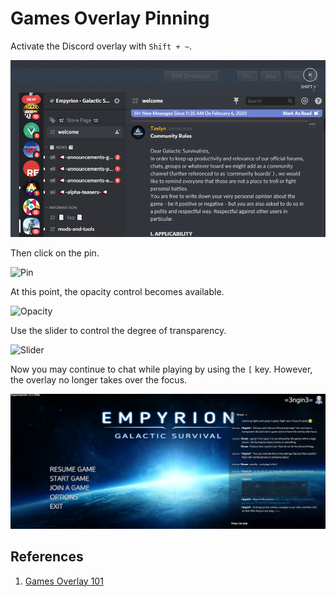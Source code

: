 # Games Overlay Pinning

Activate the Discord overlay with `Shift + ~`.

![Basic Overlay](../images/basic-overlay.png)

Then click on the pin.

![Pin](../click-pin.png)

At this point, the opacity control becomes available.

![Opacity](../opacity-control.png)

Use the slider to control the degree of transparency.

![Slider](../opacity-slider.png)

Now you may continue to chat while playing by using the `[` key. However, the overlay no longer takes over the focus.

![Pinned Chat](../images/transparent-chat.png)

## References

1. [Games Overlay 101](https://support.discord.com/hc/en-us/articles/217659737-Games-Overlay-101)
